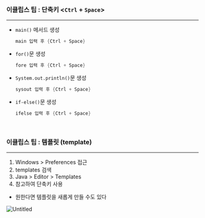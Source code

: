 ### 이클립스 팁 : 단축키 <`Ctrl` + `Space`>

---

- `main()` 메서드 생성
    
    ```java
    main 입력 후 {Ctrl + Space}
    ```
    
- `for()`문 생성
    
    ```java
    fore 입력 후 {Ctrl + Space}
    ```
    
- `System.out.println()`문 생성
    
    ```java
    sysout 입력 후 {Ctrl + Space}
    ```
    
- `if-else()`문 생성
    
    ```java
    ifelse 입력 후 {Ctrl + Space}
    ```

<br/>

### 이클립스 팁 : 템플릿 (template)

---

1. Windows > Preferences 접근
2. templates 검색
3. Java > Editor > Templates
4. 참고하여 단축키 사용

* 원한다면 템플릿을 새롭게 만들 수도 있다

![Untitled](https://s3.us-west-2.amazonaws.com/secure.notion-static.com/22275bbf-f651-4aed-8327-1d3bf3115a4d/Untitled.png?X-Amz-Algorithm=AWS4-HMAC-SHA256&X-Amz-Content-Sha256=UNSIGNED-PAYLOAD&X-Amz-Credential=AKIAT73L2G45EIPT3X45%2F20221223%2Fus-west-2%2Fs3%2Faws4_request&X-Amz-Date=20221223T142736Z&X-Amz-Expires=86400&X-Amz-Signature=626b01d72854e27d1187a9fffc8a2ed6adfc50f8132e89eadf3387a03d71f317&X-Amz-SignedHeaders=host&response-content-disposition=filename%3D%22Untitled.png%22&x-id=GetObject)